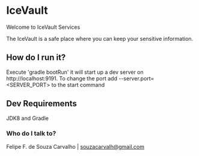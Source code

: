 # IceVault

Welcome to IceVault Services

The IceVault is a safe place where you can keep your sensitive information.

## How do I run it?

Execute 'gradle bootRun' it will start up a dev server on http://localhost:9191.
To change the port add --server.port=<SERVER_PORT> to the start command

## Dev Requirements

JDK8 and Gradle 

### Who do I talk to? ###

Felipe F. de Souza Carvalho | souzacarvalh@gmail.com
